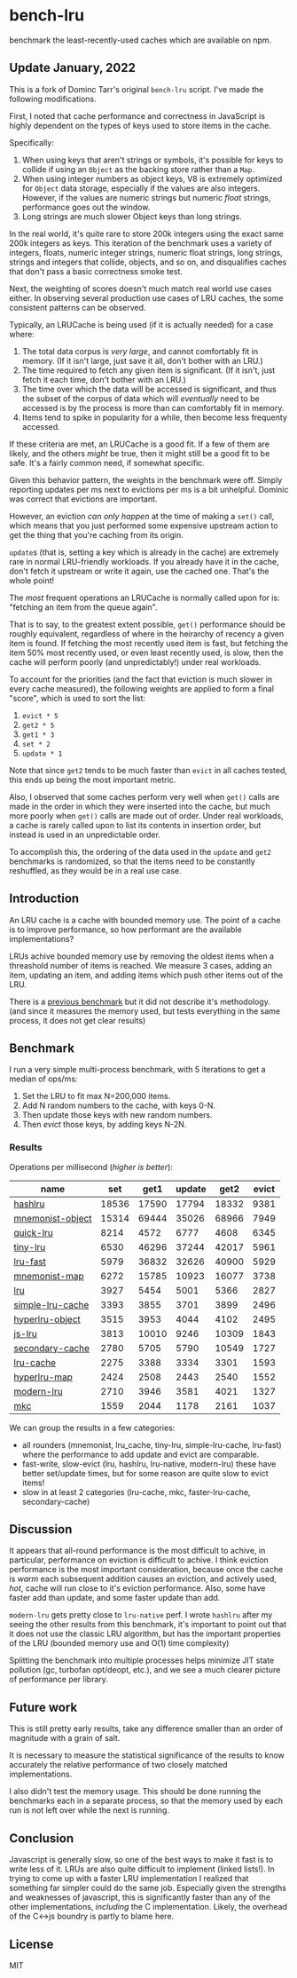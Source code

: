 # bench-lru

benchmark the least-recently-used caches which are available on npm.

## Update January, 2022

This is a fork of Dominc Tarr's original `bench-lru` script.  I've made the
following modifications.

First, I noted that cache performance and correctness in JavaScript is
highly dependent on the types of keys used to store items in the cache.

Specifically:

1. When using keys that aren't strings or symbols, it's possible for keys
   to collide if using an `Object` as the backing store rather than a
   `Map`.
2. When using integer numbers as object keys, V8 is extremely optimized for
   `Object` data storage, especially if the values are also integers.
   However, if the values are numeric strings but numeric _float_ strings,
   performance goes out the window.
3. Long strings are much slower Object keys than long strings.

In the real world, it's quite rare to store 200k integers using the exact
same 200k integers as keys.  This iteration of the benchmark uses a variety
of integers, floats, numeric integer strings, numeric float strings, long
strings, strings and integers that collide, objects, and so on, and
disqualifies caches that don't pass a basic correctness smoke test.

Next, the weighting of scores doesn't much match real world use cases
either.  In observing several production use cases of LRU caches, the
some consistent patterns can be observed.

Typically, an LRUCache is being used (if it is actually needed) for a case
where:

1. The total data corpus is _very large_, and cannot comfortably fit in
   memory.  (If it isn't large, just save it all, don't bother with an
   LRU.)
2. The time required to fetch any given item is significant.  (If it isn't,
   just fetch it each time, don't bother with an LRU.)
3. The time over which the data will be accessed is significant, and thus
   the subset of the corpus of data which will _eventually_ need to be
   accessed is by the process is more than can comfortably fit in memory.
4. Items tend to spike in popularity for a while, then become less
   frequenty accessed.

If these criteria are met, an LRUCache is a good fit.  If a few of them are
likely, and the others _might_ be true, then it might still be a good fit
to be safe.  It's a fairly common need, if somewhat specific.

Given this behavior pattern, the weights in the benchmark were off.  Simply
reporting updates per ms next to evictions per ms is a bit unhelpful.
Dominic was correct that evictions are important.

However, an eviction _can only happen_ at the time of making a `set()`
call, which means that you just performed some expensive upstream action to
get the thing that you're caching from its origin.

`update`s (that is, setting a key which is already in the cache) are
extremely rare in normal LRU-friendly workloads.  If you already have it in
the cache, don't fetch it upstream or write it again, use the cached one.
That's the whole point!

The _most_ frequent operations an LRUCache is normally called upon for is:
"fetching an item from the queue again".

That is to say, to the greatest extent possible, `get()` performance should
be roughly equivalent, regardless of where in the heirarchy of recency a
given item is found.  If fetching the most recently used item is fast, but
fetching the item 50% most recently used, or even least recently used, is
slow, then the cache will perform poorly (and unpredictably!) under real
workloads.

To account for the priorities (and the fact that eviction is much slower in
every cache measured), the following weights are applied to form a
final "score", which is used to sort the list:

1. `evict * 5`
2. `get2 * 5`
3. `get1 * 3`
4. `set * 2`
5. `update * 1`

Note that since `get2` tends to be much faster than `evict` in all caches
tested, this ends up being the most important metric.

Also, I observed that some caches perform very well when `get()` calls are
made in the order in which they were inserted into the cache, but much more
poorly when `get()` calls are made out of order.  Under real workloads, a
cache is rarely called upon to list its contents in insertion order, but
instead is used in an unpredictable order.

To accomplish this, the ordering of the data used in the `update` and
`get2` benchmarks is randomized, so that the items need to be constantly
reshuffled, as they would be in a real use case.

## Introduction

An LRU cache is a cache with bounded memory use.
The point of a cache is to improve performance,
so how performant are the available implementations?

LRUs achive bounded memory use by removing the oldest items when a threashold number of items
is reached. We measure 3 cases, adding an item, updating an item, and adding items
which push other items out of the LRU.

There is a [previous benchmark](https://www.npmjs.com/package/bench-cache)
but it did not describe it's methodology. (and since it measures the memory used,
but tests everything in the same process, it does not get clear results)

## Benchmark

I run a very simple multi-process benchmark, with 5 iterations to get a median of ops/ms:

1. Set the LRU to fit max N=200,000 items.
2. Add N random numbers to the cache, with keys 0-N.
3. Then update those keys with new random numbers.
4. Then _evict_ those keys, by adding keys N-2N.

### Results

Operations per millisecond (*higher is better*):


| name                                                           | set   | get1  | update | get2  | evict |
|----------------------------------------------------------------|-------|-------|--------|-------|-------|
| [hashlru](https://npmjs.com/package/hashlru)                   | 18536 | 17590 | 17794  | 18332 | 9381  |
| [mnemonist-object](https://www.npmjs.com/package/mnemonist)    | 15314 | 69444 | 35026  | 68966 | 7949  |
| [quick-lru](https://npmjs.com/package/quick-lru)               | 8214  | 4572  | 6777   | 4608  | 6345  |
| [tiny-lru](https://npmjs.com/package/tiny-lru)                 | 6530  | 46296 | 37244  | 42017 | 5961  |
| [lru-fast](https://npmjs.com/package/lru-fast)                 | 5979  | 36832 | 32626  | 40900 | 5929  |
| [mnemonist-map](https://www.npmjs.com/package/mnemonist)       | 6272  | 15785 | 10923  | 16077 | 3738  |
| [lru](https://www.npmjs.com/package/lru)                       | 3927  | 5454  | 5001   | 5366  | 2827  |
| [simple-lru-cache](https://npmjs.com/package/simple-lru-cache) | 3393  | 3855  | 3701   | 3899  | 2496  |
| [hyperlru-object](https://npmjs.com/package/hyperlru-object)   | 3515  | 3953  | 4044   | 4102  | 2495  |
| [js-lru](https://www.npmjs.com/package/js-lru)                 | 3813  | 10010 | 9246   | 10309 | 1843  |
| [secondary-cache](https://npmjs.com/package/secondary-cache)   | 2780  | 5705  | 5790   | 10549 | 1727  |
| [lru-cache](https://npmjs.com/package/lru-cache)               | 2275  | 3388  | 3334   | 3301  | 1593  |
| [hyperlru-map](https://npmjs.com/package/hyperlru-map)         | 2424  | 2508  | 2443   | 2540  | 1552  |
| [modern-lru](https://npmjs.com/package/modern-lru)             | 2710  | 3946  | 3581   | 4021  | 1327  |
| [mkc](https://npmjs.com/packacge/package/mkc)                  | 1559  | 2044  | 1178   | 2161  | 1037  |


We can group the results in a few categories:

* all rounders (mnemonist, lru_cache, tiny-lru, simple-lru-cache, lru-fast) where the performance to add update and evict are comparable.
* fast-write, slow-evict (lru, hashlru, lru-native, modern-lru) these have better set/update times, but for some reason are quite slow to evict items!
* slow in at least 2 categories (lru-cache, mkc, faster-lru-cache, secondary-cache)

## Discussion

It appears that all-round performance is the most difficult to achive, in particular,
performance on eviction is difficult to achive. I think eviction performance is the most important
consideration, because once the cache is _warm_ each subsequent addition causes an eviction,
and actively used, _hot_, cache will run close to it's eviction performance.
Also, some have faster add than update, and some faster update than add.

`modern-lru` gets pretty close to `lru-native` perf.
I wrote `hashlru` after my seeing the other results from this benchmark, it's important to point
out that it does not use the classic LRU algorithm, but has the important properties of the LRU
(bounded memory use and O(1) time complexity)

Splitting the benchmark into multiple processes helps minimize JIT state pollution (gc, turbofan opt/deopt, etc.), and we see a much clearer picture of performance per library.

## Future work

This is still pretty early results, take any difference smaller than an order of magnitude with a grain of salt.

It is necessary to measure the statistical significance of the results to know accurately the relative performance of two closely matched implementations.

I also didn't test the memory usage. This should be done running the benchmarks each in a separate process, so that the memory used by each run is not left over while the next is running.

## Conclusion

Javascript is generally slow, so one of the best ways to make it fast is to write less of it.
LRUs are also quite difficult to implement (linked lists!). In trying to come up with a faster
LRU implementation I realized that something far simpler could do the same job. Especially
given the strengths and weaknesses of javascript, this is significantly faster than any of the
other implementations, _including_ the C implementation. Likely, the overhead of the C<->js boundry
is partly to blame here.

## License

MIT
